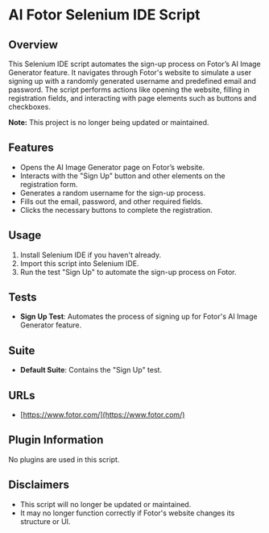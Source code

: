 # AI Fotor Selenium IDE Script

## Overview
This Selenium IDE script automates the sign-up process on Fotor’s AI Image Generator feature. It navigates through Fotor's website to simulate a user signing up with a randomly generated username and predefined email and password. The script performs actions like opening the website, filling in registration fields, and interacting with page elements such as buttons and checkboxes.

**Note:** This project is no longer being updated or maintained.

## Features
- Opens the AI Image Generator page on Fotor’s website.
- Interacts with the "Sign Up" button and other elements on the registration form.
- Generates a random username for the sign-up process.
- Fills out the email, password, and other required fields.
- Clicks the necessary buttons to complete the registration.

## Usage
1. Install Selenium IDE if you haven't already.
2. Import this script into Selenium IDE.
3. Run the test "Sign Up" to automate the sign-up process on Fotor.

## Tests
- **Sign Up Test**: Automates the process of signing up for Fotor's AI Image Generator feature.

## Suite
- **Default Suite**: Contains the "Sign Up" test.

## URLs
- [https://www.fotor.com/](https://www.fotor.com/)

## Plugin Information
No plugins are used in this script.

## Disclaimers
- This script will no longer be updated or maintained.
- It may no longer function correctly if Fotor's website changes its structure or UI.
  
